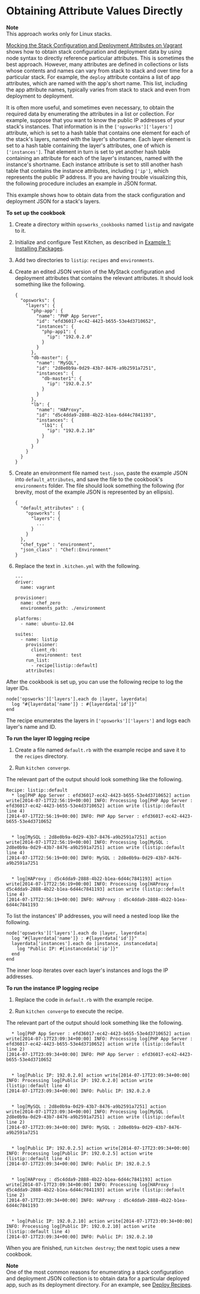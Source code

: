# Obtaining Attribute Values Directly<a name="cookbooks-101-opsworks-opsworks-stack-config-node"></a>

**Note**  
This approach works only for Linux stacks\.

[Mocking the Stack Configuration and Deployment Attributes on Vagrant](opsworks-opsworks-mock.md) shows how to obtain stack configuration and deployment data by using node syntax to directly reference particular attributes\. This is sometimes the best approach\. However, many attributes are defined in collections or lists whose contents and names can vary from stack to stack and over time for a particular stack\. For example, the `deploy` attribute contains a list of app attributes, which are named with the app's short name\. This list, including the app attribute names, typically varies from stack to stack and even from deployment to deployment\. 

It is often more useful, and sometimes even necessary, to obtain the required data by enumerating the attributes in a list or collection\. For example, suppose that you want to know the public IP addresses of your stack's instances\. That information is in the `['opsworks']['layers']` attribute, which is set to a hash table that contains one element for each of the stack's layers, named with the layer's shortname\. Each layer element is set to a hash table containing the layer's attributes, one of which is `['instances']`\. That element in turn is set to yet another hash table containing an attribute for each of the layer's instances, named with the instance's shortname\. Each instance attribute is set to still another hash table that contains the instance attributes, including `['ip']`, which represents the public IP address\. If you are having trouble visualizing this, the following procedure includes an example in JSON format\.

This example shows how to obtain data from the stack configuration and deployment JSON for a stack's layers\.

**To set up the cookbook**

1. Create a directory within `opsworks_cookbooks` named `listip` and navigate to it\.

1. Initialize and configure Test Kitchen, as described in [Example 1: Installing Packages](cookbooks-101-basics-packages.md)\.

1. Add two directories to `listip`: `recipes` and `environments`\.

1. Create an edited JSON version of the MyStack configuration and deployment attributes that contains the relevant attributes\. It should look something like the following\.

   ```
   {
     "opsworks": {
       "layers": {
         "php-app": {
           "name": "PHP App Server",
           "id": "efd36017-ec42-4423-b655-53e4d3710652",
           "instances": {
             "php-app1": {
               "ip": "192.0.2.0"
             }
           }
         },
         "db-master": {
           "name": "MySQL",
           "id": "2d8e0b9a-0d29-43b7-8476-a9b2591a7251",
           "instances": {
             "db-master1": {
               "ip": "192.0.2.5"
             }
           }
         },
         "lb": {
           "name": "HAProxy",
           "id": "d5c4dda9-2888-4b22-b1ea-6d44c7841193",
           "instances": {
             "lb1": {
               "ip": "192.0.2.10"
             }
           }
         }
       }
     }
   }
   ```

1. Create an environment file named `test.json`, paste the example JSON into `default_attributes`, and save the file to the cookbook's `environments` folder\. The file should look something the following \(for brevity, most of the example JSON is represented by an ellipsis\)\.

   ```
   {
     "default_attributes" : {
       "opsworks": {
         "layers": {
           ...
         }
       }
     },
     "chef_type" : "environment",
     "json_class" : "Chef::Environment"
   }
   ```

1. Replace the text in `.kitchen.yml` with the following\.

   ```
   ---
   driver:
     name: vagrant
   
   provisioner:
     name: chef_zero
     environments_path: ./environment
   
   platforms:
     - name: ubuntu-12.04
   
   suites:
     - name: listip 
       provisioner:
         client_rb:
           environment: test
       run_list:
         - recipe[listip::default]
       attributes:
   ```

After the cookbook is set up, you can use the following recipe to log the layer IDs\.

```
node['opsworks']['layers'].each do |layer, layerdata|
  log "#{layerdata['name']} : #{layerdata['id']}"
end
```

The recipe enumerates the layers in `['opsworks']['layers']` and logs each layer's name and ID\.

**To run the layer ID logging recipe**

1. Create a file named `default.rb` with the example recipe and save it to the `recipes` directory\.

1. Run `kitchen converge`\.

The relevant part of the output should look something like the following\.

```
Recipe: listip::default       
  * log[PHP App Server : efd36017-ec42-4423-b655-53e4d3710652] action write[2014-07-17T22:56:19+00:00] INFO: Processing log[PHP App Server : efd36017-ec42-4423-b655-53e4d3710652] action write (listip::default line 4)       
[2014-07-17T22:56:19+00:00] INFO: PHP App Server : efd36017-ec42-4423-b655-53e4d3710652       
       
       
  * log[MySQL : 2d8e0b9a-0d29-43b7-8476-a9b2591a7251] action write[2014-07-17T22:56:19+00:00] INFO: Processing log[MySQL : 2d8e0b9a-0d29-43b7-8476-a9b2591a7251] action write (listip::default line 4)       
[2014-07-17T22:56:19+00:00] INFO: MySQL : 2d8e0b9a-0d29-43b7-8476-a9b2591a7251       
       
       
  * log[HAProxy : d5c4dda9-2888-4b22-b1ea-6d44c7841193] action write[2014-07-17T22:56:19+00:00] INFO: Processing log[HAProxy : d5c4dda9-2888-4b22-b1ea-6d44c7841193] action write (listip::default line 4)       
[2014-07-17T22:56:19+00:00] INFO: HAProxy : d5c4dda9-2888-4b22-b1ea-6d44c7841193
```

To list the instances' IP addresses, you will need a nested loop like the following\.

```
node['opsworks']['layers'].each do |layer, layerdata|
  log "#{layerdata['name']} : #{layerdata['id']}"
  layerdata['instances'].each do |instance, instancedata|
    log "Public IP: #{instancedata['ip']}"
  end
end
```

The inner loop iterates over each layer's instances and logs the IP addresses\.

**To run the instance IP logging recipe**

1. Replace the code in `default.rb` with the example recipe\.

1. Run `kitchen converge` to execute the recipe\.

The relevant part of the output should look something like the following\.

```
  * log[PHP App Server : efd36017-ec42-4423-b655-53e4d3710652] action write[2014-07-17T23:09:34+00:00] INFO: Processing log[PHP App Server : efd36017-ec42-4423-b655-53e4d3710652] action write (listip::default line 2)       
[2014-07-17T23:09:34+00:00] INFO: PHP App Server : efd36017-ec42-4423-b655-53e4d3710652       
       
       
  * log[Public IP: 192.0.2.0] action write[2014-07-17T23:09:34+00:00] INFO: Processing log[Public IP: 192.0.2.0] action write (listip::default line 4)       
[2014-07-17T23:09:34+00:00] INFO: Public IP: 192.0.2.0       
       
       
  * log[MySQL : 2d8e0b9a-0d29-43b7-8476-a9b2591a7251] action write[2014-07-17T23:09:34+00:00] INFO: Processing log[MySQL : 2d8e0b9a-0d29-43b7-8476-a9b2591a7251] action write (listip::default line 2)       
[2014-07-17T23:09:34+00:00] INFO: MySQL : 2d8e0b9a-0d29-43b7-8476-a9b2591a7251       
       
       
  * log[Public IP: 192.0.2.5] action write[2014-07-17T23:09:34+00:00] INFO: Processing log[Public IP: 192.0.2.5] action write (listip::default line 4)       
[2014-07-17T23:09:34+00:00] INFO: Public IP: 192.0.2.5       
       
       
  * log[HAProxy : d5c4dda9-2888-4b22-b1ea-6d44c7841193] action write[2014-07-17T23:09:34+00:00] INFO: Processing log[HAProxy : d5c4dda9-2888-4b22-b1ea-6d44c7841193] action write (listip::default line 2)       
[2014-07-17T23:09:34+00:00] INFO: HAProxy : d5c4dda9-2888-4b22-b1ea-6d44c7841193       
       
       
  * log[Public IP: 192.0.2.10] action write[2014-07-17T23:09:34+00:00] INFO: Processing log[Public IP: 192.0.2.10] action write (listip::default line 4)       
[2014-07-17T23:09:34+00:00] INFO: Public IP: 192.0.2.10
```

When you are finished, run `kitchen destroy`; the next topic uses a new cookbook\.

**Note**  
One of the most common reasons for enumerating a stack configuration and deployment JSON collection is to obtain data for a particular deployed app, such as its deployment directory\. For an example, see [Deploy Recipes](create-custom-deploy.md)\.